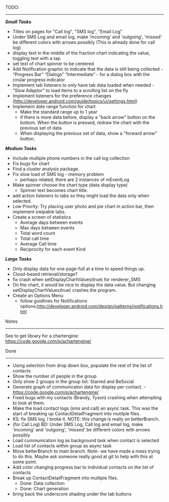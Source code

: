 TODO:
___________________________________________________________________
***Small Tasks***

- Titles on pages for "Call log", "SMS log", "Email Log"
- Under SMS Log and email log, make 'incoming' and 'outgoing', 'missed' be different colors with arrows possibly  (This is already done for call log)
- display text in the middle of the fraction chart indicating the value,
      toggling text with a tap.
- set text of chart spinner to be centered
- Add Notification graphic to indicate that the data is still being collected - “Progress Bar” “Dialogs” “Intermediate” - for a dialog box with the cirular progress indicator
- Implement tab listeners to only have tab data loaded when needed - “Slow Adaptor” to load items to a scrolling list on the fly
- Implement listeners for the preference changes (http://developer.android.com/guide/topics/ui/settings.html)
- Implement date range function for chart
    - Make the standard range up to 1 year
    - if there is more data before, display a "back arrow" button on the bottom.
        When the button is pressed, redraw the chart with the previous set of data
    - When displaying the previous set of data, show a "forward arrow" button.

***Medium Tasks***
- Include multiple phone numbers in the call log collection
- Fix bugs for chart
- Find a cluster analysis package.
- Fix slow load of SMS log - memory problem
    - perhaps related, there are 2 instances of mEventLog
- Make spinner choose the chart type (data display type)
    - Spinner text becomes chart title.
- add action listeners to tabs so they might load the data only when selected.
-  Low Priority: Try placing user photo and pie chart in action bar, then implement swipable tabs.
- Create a screen of statistics
    - Average days between events
    - Max days between events
    - Total word count
    - Total call time
    - Average Call time
    - Reciprocity for each event Kind

***Large Tasks***
- Only display data for one page-full at a time to speed things up.
- Cloud-based retrieval/storage?
- fix crash when setDisplayChartValues(true) for renderer_SMS
- On the chart, it would be nice to display the data value.  But changing setDisplayChartValues(true)  crashes the program.
- Create an Options Menu
    - follow guidlines for Notifications options:http://developer.android.com/design/patterns/notifications.html


Notes
___________________________________________________________________
See to get library for a chartengine: https://code.google.com/p/achartengine/


Done
___________________________________________________________________
- Using selection from drop down box, populate the rest of the list of contacts
- Show the number of people in the group
- Only show 2 groups in the group list: Starred and BeSocial
- Generate graph of communicaton data for display per contact.
        - https://code.google.com/p/achartengine/
- Fixed bugs with my contacts (Brandy, Tyson) crashing when attempting to look at them.
- Make the load contact logs (sms and call) an async task.  This was the start of breaking up ContactDetailFragment into mutilple files.
- KS: fix SMS log.  I broke it. NOTE: this change is really on betterBranch.
- (for Call Log) BD: Under SMS Log, Call log and email log, make 'incoming' and 'outgoing', 'missed' be different colors with arrows possibly
- Load cummunication log as background task when contact is selected
- Load list of contacts within group as async task
- Move betterBranch to main branch.  Note- we have made a mess trying to do this.  Maybe ask someone really good at git to help with this at some point.
- Add color changing progress bar to individual contacts on the list of contacts
- Break up ContactDetailFragment into multiple files.
    - Done: Data collection
    - Done: Chart generation
- bring back the underscore shading under the tab buttons